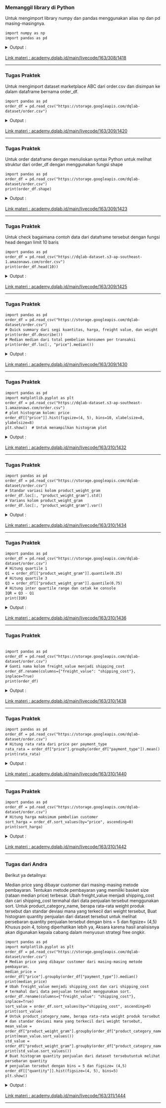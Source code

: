 ### Memanggil library di Python 
Untuk mengimport library numpy dan pandas menggunakan alias np dan pd masing-masingnya.
```plantuml
import numpy as np
import pandas as pd
```
<details>
<summary markdown="span">Output :</summary>
In [1]: import numpy as np</br>
        import pandas as pd
</details>
</br>
<a href="https://academy.dqlab.id/main/livecode/163/308/1418">Link materi : academy.dqlab.id/main/livecode/163/308/1418</a>

----

### Tugas Praktek 
Untuk mengimport dataset marketplace ABC dari order.csv dan disimpan ke dalam dataframe bernama order_df.
```plantuml
import pandas as pd
order_df = pd.read_csv("https://storage.googleapis.com/dqlab-dataset/order.csv")
```
<details>
<summary markdown="span">Output :</summary>
In [1]: </br>
        import pandas as pd</br>
        order_df = pd.read_csv("https://storage.googleapis.com/dqlab-dataset/order.csv")
</details>
</br>
<a href="https://academy.dqlab.id/main/livecode/163/309/1420">Link materi : academy.dqlab.id/main/livecode/163/309/1420</a>

----

### Tugas Praktek 
Untuk order dataframe dengan menuliskan syntax Python untuk melihat struktur dari order_df dengan menggunakan fungsi shape
```plantuml
import pandas as pd
order_df = pd.read_csv("https://storage.googleapis.com/dqlab-dataset/order.csv")
print(order_df.shape)
```
<details>
<summary markdown="span">Output :</summary>
(49999, 12)
</details>
</br>
<a href="https://academy.dqlab.id/main/livecode/163/309/1423">Link materi : academy.dqlab.id/main/livecode/163/309/1423</a>

----

### Tugas Praktek 
Untuk check bagaimana contoh data dari dataframe tersebut dengan fungsi head dengan limit 10 baris
```plantuml
import pandas as pd
order_df = pd.read_csv("https://dqlab-dataset.s3-ap-southeast-1.amazonaws.com/order.csv")
print(order_df.head(10))
```
<details>
<summary markdown="span">Output :</summary>

                           order_id  ...  product_weight_gram
0  2e7a8482f6fb09756ca50c10d7bfc047  ...               1800.0
1  2e7a8482f6fb09756ca50c10d7bfc047  ...               1400.0
2  e5fa5a7210941f7d56d0208e4e071d35  ...                700.0
3  3b697a20d9e427646d92567910af6d57  ...                300.0
4  71303d7e93b399f5bcd537d124c0bcfa  ...                500.0
5  be5bc2f0da14d8071e2d45451ad119d9  ...                400.0
6  0a0837a5eee9e7a9ce2b1fa831944d27  ...               3100.0
7  1ff217aa612f6cd7c4255c9bfe931c8b  ...                200.0
8  22613579f7d11cc59c4347526fc3c79e  ...                600.0
9  356b492aba2d1a7da886e54e0b6212b7  ...                610.0

[10 rows x 12 columns]
</details>
</br>
<a href="https://academy.dqlab.id/main/livecode/163/309/1425">Link materi : academy.dqlab.id/main/livecode/163/309/1425</a>

----

### Tugas Praktek 
```plantuml
import pandas as pd
order_df = pd.read_csv("https://storage.googleapis.com/dqlab-dataset/order.csv")
# Quick summary dari segi kuantitas, harga, freight value, dan weight
print(order_df.describe())
# Median median dari total pembelian konsumen per transaksi
print(order_df.loc[:, "price"].median())
```
<details>
<summary markdown="span">Output :</summary>
|     |    quantity |      price  |freight_value  |product_weight_gram|
| :-- |     --:     |   :--:     |   :--:        |   --:     |  
count  49999.000000  4.999900e+04   49999.000000         49980.000000
mean       1.197484  2.607784e+06  104521.390428          2201.830892
std        0.722262  1.388312e+06   55179.844962          3929.896875
min        1.000000  2.000000e+05    9000.000000            50.000000
25%        1.000000  1.410500e+06   57000.000000           300.000000
50%        1.000000  2.610000e+06  104000.000000           800.000000
75%        1.000000  3.810000e+06  152000.000000          1850.000000
max       21.000000  5.000000e+06  200000.000000         40425.000000
2610000.0
</details>
</br>
<a href="https://academy.dqlab.id/main/livecode/163/309/1430">Link materi : academy.dqlab.id/main/livecode/163/309/1430</a>

----

### Tugas Praktek 
```plantuml
import pandas as pd
import matplotlib.pyplot as plt
order_df = pd.read_csv("https://dqlab-dataset.s3-ap-southeast-1.amazonaws.com/order.csv")
# plot histogram kolom: price
order_df[["price"]].hist(figsize=(4, 5), bins=10, xlabelsize=8, ylabelsize=8)
plt.show()  # Untuk menampilkan histogram plot
```
<details>
<summary markdown="span">Output :</summary>
<img src="https://github.com/yenysyafitry/DQLab-Exploratory-Data-Analysis-with-Python-for-Beginner/blob/main/download.png">
</details>
</br>
<a href="https://academy.dqlab.id/main/livecode/163/310/1432">Link materi : academy.dqlab.id/main/livecode/163/310/1432</a>

----

### Tugas Praktek 
```plantuml
import pandas as pd
order_df = pd.read_csv("https://storage.googleapis.com/dqlab-dataset/order.csv")
# Standar variasi kolom product_weight_gram
order_df.loc[:, "product_weight_gram"].std()
# Varians kolom product_weight_gram
order_df.loc[:, "product_weight_gram"].var()
```
<details>
<summary markdown="span">Output :</summary>
In [1]: </br>
        import pandas as pd</br>
        order_df = pd.read_csv("https://storage.googleapis.com/dqlab-dataset/order.csv")</br>
        # Standar variasi kolom product_weight_gram</br>
        order_df.loc[:, "product_weight_gram"].std()</br>
        # Varians kolom product_weight_gram</br>
        order_df.loc[:, "product_weight_gram"].var()
</details>
</br>
<a href="https://academy.dqlab.id/main/livecode/163/310/1434">Link materi : academy.dqlab.id/main/livecode/163/310/1434</a>

----

### Tugas Praktek 
```plantuml
import pandas as pd
order_df = pd.read_csv("https://storage.googleapis.com/dqlab-dataset/order.csv")
# Hitung quartile 1
Q1 = order_df[["product_weight_gram"]].quantile(0.25)
# Hitung quartile 3
Q3 = order_df[["product_weight_gram"]].quantile(0.75)
# Hitung inter quartile range dan cetak ke console
IQR = Q3 - Q1
print(IQR)
```
<details>
<summary markdown="span">Output :</summary>
product_weight_gram    1550.0</br>
dtype: float64
</details>
</br>
<a href="https://academy.dqlab.id/main/livecode/163/310/1436">Link materi : academy.dqlab.id/main/livecode/163/310/1436</a>

----

### Tugas Praktek 
```plantuml

import pandas as pd
order_df = pd.read_csv("https://storage.googleapis.com/dqlab-dataset/order.csv")
# Ganti nama kolom freight_value menjadi shipping_cost
order_df.rename(columns={"freight_value": "shipping_cost"}, inplace=True)
print(order_df)
```
<details>
<summary markdown="span">Output :</summary>
[49999 rows x 12 columns] 
</details>
</br>
<a href="https://academy.dqlab.id/main/livecode/163/310/1438">Link materi : academy.dqlab.id/main/livecode/163/310/1438</a>

----

### Tugas Praktek 
```plantuml
import pandas as pd
order_df = pd.read_csv("https://storage.googleapis.com/dqlab-dataset/order.csv")
# Hitung rata rata dari price per payment_type
rata_rata = order_df["price"].groupby(order_df["payment_type"]).mean()
print(rata_rata)
```
<details>
<summary markdown="span">Output :</summary>
payment_type</br>
credit card        2.600706e+06</br>
debit card         2.611974e+06</br>
e-wallet           2.598562e+06</br>
virtual account    2.619786e+06</br>
Name: price, dtype: float64
</details>
</br>
<a href="https://academy.dqlab.id/main/livecode/163/310/1440">Link materi : academy.dqlab.id/main/livecode/163/310/1440</a>

----

### Tugas Praktek 
```plantuml
import pandas as pd
order_df = pd.read_csv("https://storage.googleapis.com/dqlab-dataset/order.csv")
# Hitung harga maksimum pembelian customer
sort_harga = order_df.sort_values(by="price", ascending=0)
print(sort_harga)
```
<details>
<summary markdown="span">Output :</summary>

                               order_id  ...  product_weight_gram
37085  d7b2d3b902441cf3dd12cd125533217d  ...               1825.0
41958  2711089c7fec59d4dc8483e3c6a12fa3  ...                200.0
3976   f343624eab419250ad81f1ce6be22c93  ...                950.0
21072  c8947a583ab9791a5a9d02384cb84302  ...                550.0
47074  f6134169ca6f0cdfbe6458ebb5731613  ...              10600.0
22618  a767765cf25c6fcfd8307499da9205d2  ...                200.0
5273   10bf9305aa4d5fb3382720adad789a40  ...                200.0
34883  c262a5f352a22159735734b273a4b888  ...                650.0
2006   1b01e824ff3005e8108c5112f41c219c  ...              14600.0
11935  4ca6a87f196ea892c5abc4e84748fbde  ...               3100.0
46085  6aa1b68888b0cf160c7072009c46ea24  ...                460.0
41755  d0bff47153ef056bb4f884a2ec2f0691  ...                800.0
3590   d5a2a83ddd838aa8ea9297e7d3c773fb  ...                405.0
45800  7f2646b3858bd8c12613670a0da91593  ...               1350.0
27763  8031adfac87d3fb5ff7b41a0342aae74  ...                117.0
29265  e2e62108a0daf44573986d823484239a  ...               1300.0
9109   86f18e8bfc05ddce85ea8e1146eac6ee  ...               1383.0
34638  d7068745ac2b7e09a164d2a6791838e6  ...               9950.0
8871   d899e6d4576891e29d5a9d3f1867c6e1  ...               1032.0
29233  b2f924dadc7d30518a67a2c8598df64e  ...               3100.0
8470   0af646de6e8d7191b1020ec0a5defcee  ...               1200.0
4913   c27815f7e3dd0b926b58552628481575  ...               9250.0
48128  387016f36a926f6d861f812a8aeccffb  ...               3008.0
26167  0fcb1e2570afc2d20d3e369a90a39f94  ...                250.0
7000   5762165bd52d70f5a54d4cfe067fe5fd  ...                275.0
12344  0ecbb908b4b062b189e1723ef9a836e2  ...               6700.0
41435  8f81a4191bcbef23cdd139470cb50dda  ...               3900.0
21832  c5f692a4e47f015faa3f8a9b9d36aa03  ...                150.0
10359  385bc274c4cbac59c0bb866c770588dc  ...                114.0
3979   f86b24a45dc34d1b7fcdeb817bf503da  ...              10075.0
...                                 ...  ...                  ...
18925  468459668c11750c4d0a52b54045bf48  ...                600.0
39733  1857ec1a182661136fe7584592437d51  ...                925.0
28692  6649a190e9151aac8d553a45875d4b5e  ...                200.0
8895   1887b26eba419ce20f6fe34a6f88e80a  ...               3500.0
43479  ab1a06760db3f8bd369582042ab2cf03  ...                900.0
8617   fb14d0b924669f4fedd4109bbbfbb736  ...               1383.0
2122   77857b5f4745e31dcc0626a9326f6543  ...              17200.0
4661   d2c2a40d9d3d9479b0784a08930ebc75  ...               6050.0
26336  0301ec492e902f2630234df285fa2a1b  ...                900.0
6791   8908c3c6b8591a4d779bc5a4abf4f951  ...                900.0
13504  d3d5d98dda9bb549d81a9b4b9e404bc2  ...                600.0
27080  2e77e95ff07f298805637dfde7da4b4a  ...               8050.0
31174  9a0a6c39b6be7e1b0f796b6005d52ac4  ...                160.0
18005  f30e9b83b1b7557b48c20dc8cf2e383f  ...               1000.0
25105  d4bc55bf7aa33f5d5d8b6b53d1e2eb8f  ...                417.0
46752  0e19aa2216bf89063fdd8849774aea19  ...                200.0
9004   3462b9aa946649acaf4dbd05d3d61269  ...               6550.0
47671  a3c3508e603e9411b2b69972993bd079  ...                525.0
22607  8d74231228bdbc2e89fc0125abfc1c87  ...                536.0
8212   605a65763ded48a0db12fde2b0106a9b  ...               6400.0
22069  12d34cd89b0be0896cfecdbd41f5e952  ...                600.0
41915  1c8166cad99e5856dfb7d622902c623c  ...                500.0
42520  b14b52f3d9077665df2361f007c8e6ec  ...                150.0
6850   faaf6a860e3ad876765787c9e1a93464  ...                200.0
42025  36cdcd48e9697951eef9c32ef39dc9f3  ...                550.0
33786  0d9e86e02c1a823b20c03ea29d616607  ...               7550.0
42166  54220fcc516cabe9ec84b210c0765ef2  ...               1100.0
31745  59a19c83ff825948739dd1601cc107b6  ...                550.0
42452  9960ee97c2f8d801a200a01893b3942f  ...               6663.0
11939  64619901c45fba79638d666058bf6be6  ...                200.0

[49999 rows x 12 columns]
</details>
</br>
<a href="https://academy.dqlab.id/main/livecode/163/310/1442">Link materi : academy.dqlab.id/main/livecode/163/310/1442</a>

----

### Tugas dari Andra 
Berikut ya detailnya:

Median price yang dibayar customer dari masing-masing metode pembayaran.
Tentukan metode pembayaran yang memiliki basket size (rataan median price) terbesar.
Ubah freight_value menjadi shipping_cost dan cari shipping_cost termahal dari data penjualan tersebut menggunakan sort.
Untuk product_category_name, berapa rata-rata weight produk tersebut dan standar deviasi mana yang terkecil dari weight tersebut,
Buat histogram quantity penjualan dari dataset tersebut untuk melihat persebaran quantity penjualan tersebut dengan bins = 5 dan figsize= (4,5)
Khusus poin 4, tolong diperhatikan lebih ya, Aksara karena hasil analisisnya akan digunakan kepala cabang dalam menyusun strategi free ongkir.
```plantuml
import pandas as pd
import matplotlib.pyplot as plt
order_df = pd.read_csv("https://storage.googleapis.com/dqlab-dataset/order.csv")
# Median price yang dibayar customer dari masing-masing metode pembayaran.
median_price = order_df["price"].groupby(order_df["payment_type"]).median()
print(median_price)
# Ubah freight_value menjadi shipping_cost dan cari shipping_cost
# termahal dari data penjualan tersebut menggunakan sort.
order_df.rename(columns={"freight_value": "shipping_cost"}, inplace=True)
sort_value = order_df.sort_values(by="shipping_cost", ascending=0)
print(sort_value)
# Untuk product_category_name, berapa rata-rata weight produk tersebut
# dan standar deviasi mana yang terkecil dari weight tersebut,
mean_value = order_df["product_weight_gram"].groupby(order_df["product_category_name"]).mean()
print(mean_value.sort_values())
std_value = order_df["product_weight_gram"].groupby(order_df["product_category_name"]).std()
print(std_value.sort_values())
# Buat histogram quantity penjualan dari dataset tersebutuntuk melihat persebaran quantity
# penjualan tersebut dengan bins = 5 dan figsize= (4,5)
order_df[["quantity"]].hist(figsize=(4, 5), bins=5)
plt.show()
```
<details>
<summary markdown="span">Output :</summary>
<img src="https://github.com/yenysyafitry/DQLab-Exploratory-Data-Analysis-with-Python-for-Beginner/blob/main/download (1).png">
</details>
</br>
<a href="https://academy.dqlab.id/main/livecode/163/311/1444">Link materi : academy.dqlab.id/main/livecode/163/311/1444</a>

----
